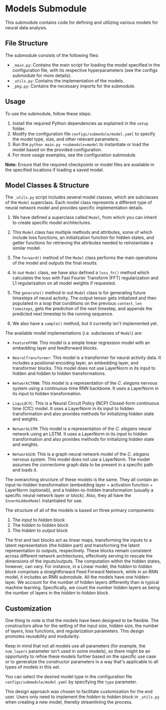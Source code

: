 # Models Submodule

This submodule contains code for defining and utilizing various models for neural data analysis.

## File Structure

The submodule consists of the following files:

- `_main.py`: Contains the main script for loading the model specified in the configuration file, with its respective hyperparameters (see the configs submodule for more details).
- `_utils.py`: Contains the implementation of the models.
- `_pkg.py`: Contains the necessary imports for the submodule.

## Usage

To use the submodule, follow these steps:

1. Install the required Python dependencies as explained in the `setup` folder.
2. Modify the configuration file `configs/submodule/model.yaml` to specify the model type, size, and other relevant parameters.
3. Run the `python main.py +submodule=model` to instantiate or load the model based on the provided configuration.
4. For more usage examples, see the configuration submodule.

**Note:** Ensure that the required checkpoints or model files are available in the specified locations if loading a saved model.

## Model Classes & Structure

The `_utils.py` script includes several model classes, which are subclasses of the `Model` superclass. Each model class represents a different type of neural network model and provides specific implementation details.

1. We have defined a superclass called `Model`, from which you can inherit to create specific model architectures.

2. This `Model` class has multiple methods and attributes, some of which include loss functions, an initialization function for hidden states, and getter functions for retrieving the attributes needed to reinstantiate a similar model.

3. The `forward()` method of the `Model` class performs the main operations of the model and outputs the final results.

4. In our `Model` class, we have also defined a `loss_fn()` method which calculates the loss with Fast Fourier Transform (FFT) regularization and L1 regularization on all model weights if requested.

5. The `generate()` method in out `Model` class is for generating future timesteps of neural activity. The output tensor gets initialized and then populated in a loop that conditions on the previous `context_len timesteps`, gets the prediction of the next timestep, and appends the predicted next timestep to the running sequence.

6. We also have a `sample()` method, but it currently isn't implemented yet.

The available model implementations (i.e. subclasses of `Model`) are:

- `FeatureFFNN`: This model is a simple linear regression model with an embedding layer and feedforward blocks.

- `NeuralTransformer`: This model is a transformer for neural activity data. It includes a positional encoding layer, an embedding layer, and transformer blocks. This model does not use LayerNorm in its input to hidden and hidden to hidden transformations.

- `NetworkCTRNN`: This model is a representation of the _C. elegans_ nervous system using a continuous-time RNN backbone. It uses a LayerNorm in its input to hidden transformation.

- `LiquidCfC`: This is a Neural Circuit Policy (NCP) Closed-form continuous time (CfC) model. It uses a LayerNorm in its input to hidden transformation and also provides methods for initializing hidden state and weights.

- `NetworkLSTM`: This model is a representation of the _C. elegans_ neural network using an LSTM. It uses a LayerNorm in its input to hidden transformation and also provides methods for initializing hidden state and weights.

- `NetworkGCN`: This is a graph neural network model of the _C. elegans_ nervous system. This model does not use a LayerNorm. The model assumes the connectome graph data to be present in a specific path and loads it.

The overarching structure of these models is the same. They all contain an input-to-hidden transformation (embedding layer + activation function + LayerNorm (optional)), and a hidden-to-hidden transformation (usually a specific neural network layer or block). Also, they all have the `InnerHiddenModel` instantiated for use. 

The structure of all of the models is based on three primary components:

1. The _input_ to _hidden_ block
2. The _hidden_ to _hidden_ block
3. The _hidden_ to _output_ block

The first and last blocks act as linear maps, transforming the inputs to a latent representation (the hidden part) and transforming the latent representation to outputs, respectively. These blocks remain consistent across different network architectures, effectively serving to rescale the dimensions of the inputs/outputs. The computation within the hidden states, however, can vary. For instance, in a Linear model, the _hidden_ to _hidden_ block comprises a straightforward Feed Forward Network, while in an RNN model, it includes an RNN submodule. All the models have one hidden-layer. We account for the number of hidden layers differently than is typical machine learning. Specifically, we count the number hidden layers as being the number of layers in the _hidden_ to _hidden_ block.


## Customization

One thing to note is that the models have been designed to be flexible. The constructors allow for the setting of the input size, hidden size, the number of layers, loss functions, and regularization parameters. This design promotes reusability and modularity.

Keep in mind that not all models use all parameters (for example, the `num_layers` parameter isn't used in some models), so there might be an opportunity to refine these models further based on the specific use case or to generalize the constructor parameters in a way that's applicable to all types of models in this set.

You can select the desired model type in the configuration file `configs/submodule/model.yaml` by specifying the `type` parameter.

This design approach was chosen to facilitate customization for the end user. Users only need to implement the _hidden_ to _hidden_ block in `_utils.py` when creating a new model, thereby streamlining the process.

